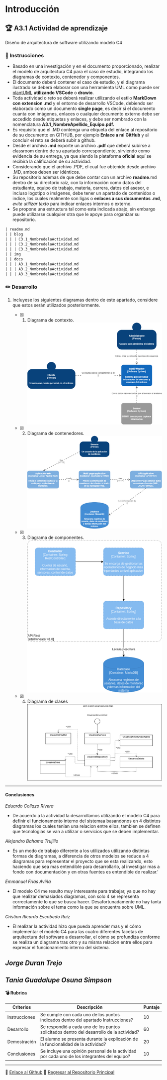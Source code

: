 # Introducción

## :trophy: A3.1 Actividad de aprendizaje

Diseño de arquitectura de software utilizando modelo C4

### :blue_book: Instrucciones

- Basado en una investigación y en el documento proporcionado, realizar el modelo de arquitectura C4 para el caso de estudio, integrando los diagramas de contexto, contenedor y componentes.
- El documento deberá contener el caso de estudio, y el diagrama ilustrado se deberá elaborar con una herramienta UML como puede ser [plantUML](https://github.com/LeonardoEnriquez/plantuml-1) **utilizando VSCode** o **drawio**.
- Toda actividad o reto se deberá realizar utilizando el estilo **MarkDown con extension .md** y el entorno de desarrollo VSCode, debiendo ser elaborado como un documento **single page**, es decir si el documento cuanta con imágenes, enlaces o cualquier documento externo debe ser accedido desde etiquetas y enlaces, y debe ser nombrado con la nomenclatura **A3.1_NombreApellido_Equipo.pdf.**
- Es requisito que el .MD contenga una etiqueta del enlace al repositorio de su documento en GITHUB, por ejemplo **Enlace a mi GitHub** y al concluir el reto se deberá subir a github.
- Desde el archivo **.md** exporte un archivo **.pdf** que deberá subirse a classroom dentro de su apartado correspondiente, sirviendo como evidencia de su entrega, ya que siendo la plataforma **oficial** aquí se recibirá la calificación de su actividad.
- Considerando que el archivo .PDF, el cual fue obtenido desde archivo .MD, ambos deben ser idénticos.
- Su repositorio ademas de que debe contar con un archivo **readme**.md dentro de su directorio raíz, con la información como datos del estudiante, equipo de trabajo, materia, carrera, datos del asesor, e incluso logotipo o imágenes, debe tener un apartado de contenidos o indice, los cuales realmente son ligas o **enlaces a sus documentos .md**, _evite utilizar texto_ para indicar enlaces internos o externo.
- Se propone una estructura tal como esta indicada abajo, sin embargo puede utilizarse cualquier otra que le apoye para organizar su repositorio.

``` 
| readme.md
| | blog
| | | C3.1_NombredelaActividad.md
| | | C3.2_NombredelaActividad.md
| | | C3.3_NombredelaActividad.md
| | img
| | docs
| | | A3.1_NombredelaActividad.md
| | | A3.2_NombredelaActividad.md
| | | A3.3_NombredelaActividad.md
```

### :pencil2: Desarrollo

1. Incluyese los siguientes diagramas dentro de este apartado, considere que estos serán utilizados posteriormente.
   
   - [x] 1. Diagrama de contexto.
  ![PRE1](/img/DeContexto.drawio.png)
   - [x] 2. Diagrama de contenedores.
  ![PRE2](/img/A3.1_Contenedor.drawio.png)
   - [x] 3. Diagrama de componentes.
  ![PRE3](/img/C4_Diagrama_de_componentes.png)
   - [x] 4. Diagrama de clases
  ![PRE4](/img/C4.Clases.drawio.png)
___

#### Conclusiones
*Eduardo Collazo Rivera* 
- De acuerdo a la actividad la desarrollamos utilizando el modelo C4 para definir el funcionamento interno del sistemaa basandonos en 4 distintos diagramas los cuales tenian una relacion entre ellos, tambien se definen que tecnologias se van a utilizar o  servicios que se deben implementar.

*Alejandro Bahama Trujillo*
- Es un modo de trabajo diferente a los utilizados utilizando distintas formas de diagramas, a diferencia de otros modelos se reduce a 4 diagramas para representar el proyecto que se esta realizando, esto haciendo que sea mas entendible para desarrollarlo, al investigar mas a fondo con documentación y en otras fuentes es entendible de realizar.'

*Emmanuel Frias Aviña*
- El modelo C4 me resulto muy interesante para trabajar, ya que no hay que realizar demasiados diagramas, con solo 4 se representa correctamente lo que se busca hacer. Desafortunadamente no hay tanta información sobre el tema como la que se encuentra sobre UML.

*Cristian Ricardo Escobedo Ruiz*
- El realizar la actividad hizo que pueda aprender mas y el cómo implementar el modelo C4 para las cuatro diferentes facetas de arquitectura del software a desarrollar, el cómo se profundiza conforme se realiza un diagrama tras otro y su misma relacion entre ellos para expresar el funcionamiento interno del sistema.
  
*Jorge Duran Trejo*
- 

*Tania Guadalupe Osuna Simpson*
- 


#### :bomb: Rubrica

| Criterios     | Descripción                                                                                  | Puntaje |
| ------------- | -------------------------------------------------------------------------------------------- | ------- |
| Instrucciones | Se cumple con cada uno de los puntos indicados dentro del apartado Instrucciones?            | 10      |  | 5 |
| Desarrollo    | Se respondió a cada uno de los puntos solicitados dentro del desarrollo de la actividad?     | 60      |
| Demostración  | El alumno se presenta durante la explicación de la funcionalidad de la actividad?            | 20      |
| Conclusiones  | Se incluye una opinión personal de la actividad  por cada uno de los integrantes del equipo? | 10      |

___
:round_pushpin: [Enlace al Github](https://github.com/EduardoCollazoR/AnalisisAvanzDeSoft.git)
:page_facing_up: [Regresar al Repositorio Principal](/readme.md) 
